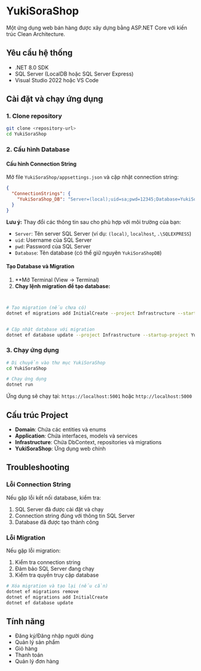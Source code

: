 # YukiSoraShop

Một ứng dụng web bán hàng được xây dựng bằng ASP.NET Core với kiến trúc Clean Architecture.

## Yêu cầu hệ thống

- .NET 8.0 SDK
- SQL Server (LocalDB hoặc SQL Server Express)
- Visual Studio 2022 hoặc VS Code

## Cài đặt và chạy ứng dụng

### 1. Clone repository

```bash
git clone <repository-url>
cd YukiSoraShop
```

### 2. Cấu hình Database

#### Cấu hình Connection String

Mở file `YukiSoraShop/appsettings.json` và cập nhật connection string:

```json
{
  "ConnectionStrings": {
    "YukiSoraShop_DB": "Server=(local);uid=sa;pwd=12345;Database=YukiSoraShopDB;TrustServerCertificate=true;Encrypt=true;"
  }
}
```

**Lưu ý:** Thay đổi các thông tin sau cho phù hợp với môi trường của bạn:
- `Server`: Tên server SQL Server (ví dụ: `(local)`, `localhost`, `.\SQLEXPRESS`)
- `uid`: Username của SQL Server
- `pwd`: Password của SQL Server
- `Database`: Tên database (có thể giữ nguyên `YukiSoraShopDB`)

#### Tạo Database và Migration

1. **Mở Terminal (View -> Terminal)
2. **Chạy lệnh migration để tạo database:**

```bash


# Tạo migration (nếu chưa có)
dotnet ef migrations add InitialCreate --project Infrastructure --startup-project YukiSoraShop


# Cập nhật database với migration
dotnet ef database update --project Infrastructure --startup-project YukiSoraShop
```


### 3. Chạy ứng dụng

```bash
# Di chuyển vào thư mục YukiSoraShop
cd YukiSoraShop

# Chạy ứng dụng
dotnet run
```

Ứng dụng sẽ chạy tại: `https://localhost:5001` hoặc `http://localhost:5000`

## Cấu trúc Project

- **Domain**: Chứa các entities và enums
- **Application**: Chứa interfaces, models và services
- **Infrastructure**: Chứa DbContext, repositories và migrations
- **YukiSoraShop**: Ứng dụng web chính

## Troubleshooting

### Lỗi Connection String

Nếu gặp lỗi kết nối database, kiểm tra:

1. SQL Server đã được cài đặt và chạy
2. Connection string đúng với thông tin SQL Server
3. Database đã được tạo thành công

### Lỗi Migration

Nếu gặp lỗi migration:

1. Kiểm tra connection string
2. Đảm bảo SQL Server đang chạy
3. Kiểm tra quyền truy cập database

```bash
# Xóa migration và tạo lại (nếu cần)
dotnet ef migrations remove
dotnet ef migrations add InitialCreate
dotnet ef database update
```

## Tính năng

- Đăng ký/Đăng nhập người dùng
- Quản lý sản phẩm
- Giỏ hàng
- Thanh toán
- Quản lý đơn hàng
